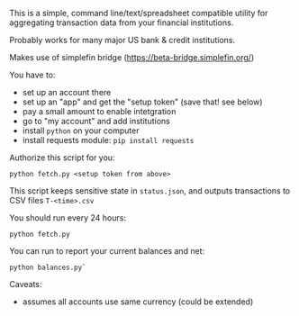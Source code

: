 This is a simple, command line/text/spreadsheet compatible utility for aggregating transaction data from your financial institutions.

Probably works for many major US bank & credit institutions.

Makes use of simplefin bridge (https://beta-bridge.simplefin.org/)

You have to:
 - set up an account there
 - set up an "app" and get the "setup token" (save that! see below)
 - pay a small amount to enable intetgration
 - go to "my account" and add institutions
 - install `python` on your computer
 - install requests module: `pip install requests`
 
Authorize this script for you:

  `python fetch.py <setup token from above>`

This script keeps sensitive state in `status.json`, and outputs transactions to CSV files `T-<time>.csv`

You should run every 24 hours:

    python fetch.py

You can run to report your current balances and net:

    python balances.py`

Caveats:
 - assumes all accounts use same currency (could be extended)

